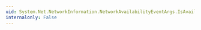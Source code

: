 ```yaml
---
uid: System.Net.NetworkInformation.NetworkAvailabilityEventArgs.IsAvailable
internalonly: False
---
```

